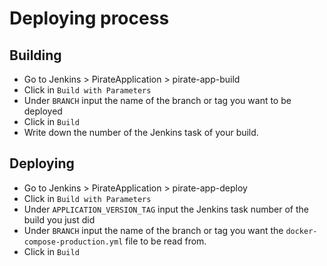 # Deploying process

## Building

- Go to Jenkins > PirateApplication > pirate-app-build
- Click in `Build with Parameters`
- Under `BRANCH` input the name of the branch or tag you want to be deployed
- Click in `Build`
- Write down the number of the Jenkins task of your build.

## Deploying  

- Go to Jenkins > PirateApplication > pirate-app-deploy
- Click in `Build with Parameters`
- Under `APPLICATION_VERSION_TAG` input the Jenkins task number of the build you just did
- Under `BRANCH` input the name of the branch or tag you want the `docker-compose-production.yml` file to be read from.
- Click in `Build`


